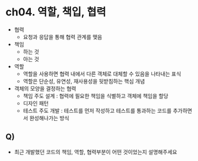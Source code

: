 # ch04. 역할, 책입, 협력
- 협력
  - 요청과 응답을 통해 협력 관계를 맺음
- 책임
  - 하는 것
  - 아는 것
- 역할
  - 역할을 사용하면 협력 내에서 다른 객체로 대체할 수 있음을 나타내는 표식
  - 역할은 단순성, 유연성, 재사용성을 뒷받침하는 핵심 개념
- 객체의 모양을 결정하는 협력
  - 책임 주도 설계 : 협력에 필요한 책임을 식별하고 객체에 책임을 할당
  - 디자인 패턴
  - 테스트 주도 개발 : 테스트를 먼저 작성하고 테스트를 통과하는 코드를 추가하면서 완성해나가는 방식

## Q)
* 최근 개발했던 코드의 책임, 역할, 협력부분이 어떤 것이었는지 설명해주세요